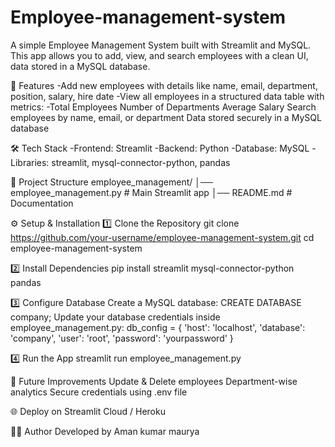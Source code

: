 ﻿# Employee-management-system
A simple Employee Management System built with Streamlit and MySQL.
This app allows you to add, view, and search employees with a clean UI, data stored in a MySQL database.

🚀 Features
-Add new employees with details like name, email, department, position, salary, hire date
-View all employees in a structured data table with metrics:
-Total Employees
Number of Departments
Average Salary
Search employees by name, email, or department
Data stored securely in a MySQL database

🛠️ Tech Stack
-Frontend: Streamlit
-Backend: Python
-Database: MySQL
-Libraries: streamlit, mysql-connector-python, pandas

📂 Project Structure
employee_management/
│── employee_management.py   # Main Streamlit app
│── README.md                # Documentation

⚙️ Setup & Installation
1️⃣ Clone the Repository
git clone https://github.com/your-username/employee-management-system.git
cd employee-management-system

2️⃣ Install Dependencies
pip install streamlit mysql-connector-python pandas

3️⃣ Configure Database
Create a MySQL database:
CREATE DATABASE company;
Update your database credentials inside employee_management.py:
db_config = {
    'host': 'localhost',
    'database': 'company',
    'user': 'root',
    'password': 'yourpassword'
}

4️⃣ Run the App
streamlit run employee_management.py

🔮 Future Improvements
Update & Delete employees
Department-wise analytics
Secure credentials using .env file

🌐 Deploy on Streamlit Cloud / Heroku

👨‍💻 Author
Developed by Aman kumar maurya
 

